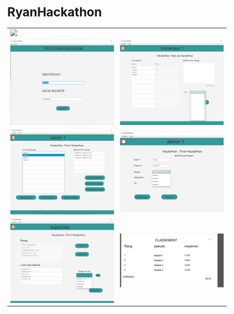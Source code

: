 # RyanHackathon

<table>
  <tr>
    <td colspan="2"><img src="src/Assets/hackathon.gif"/></td>
  </tr>
  <tr>
    <td><img src="src/Assets/H1.png"/></td>
    <td><img src="src/Assets/H2.png"/></td>
  </tr>
  
   <tr>
    <td><img src="src/Assets/H3.png"/></td>
    <td><img src="src/Assets/H4.png"/></td>
  </tr>
  
   <tr>
    <td><img src="src/Assets/H5.png"/></td>
    <td><img src="src/Assets/H6.png"/></td>
  </tr>
</table>
